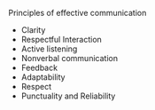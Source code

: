 Principles of effective communication
* Clarity
* Respectful Interaction
* Active listening
* Nonverbal communication
* Feedback
* Adaptability
* Respect
* Punctuality and Reliability